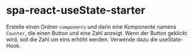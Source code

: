 # spa-react-useState-starter

Erstelle einen Ordner `components` und darin eine Komponente namens `Counter`, die einen Button und eine Zahl anzeigt. Wenn der Button geklickt wird, soll die Zahl um eins erhöht werden. Verwende dazu die useState-Hook.
